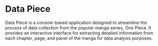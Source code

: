 # Data Piece

Data Piece is a console-based application designed to streamline the process of data collection from the popular manga series, One Piece. It provides an interactive interface for extracting detailed information from each chapter, page, and panel of the manga for data analysis purposes.
